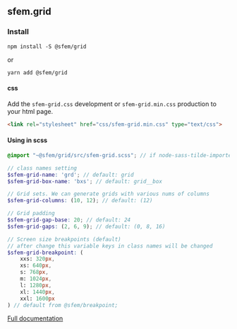 ## sfem.grid

### Install

```
npm install -S @sfem/grid
```

or

```
yarn add @sfem/grid
```

#### css

Add the `sfem-grid.css` development or `sfem-grid.min.css` production to your html page.

```html
<link rel="stylesheet" href="css/sfem-grid.min.css" type="text/css">
```

#### Using in scss

```scss
@import "~@sfem/grid/src/sfem-grid.scss"; // if node-sass-tilde-importer installed or relative path if not

// class names setting
$sfem-grid-name: 'grd'; // default: grid
$sfem-grid-box-name: 'bxs'; // default: grid__box

// Grid sets. We can generate grids with various nums of columns
$sfem-grid-columns: (10, 12); // default: (12)

// Grid padding
$sfem-grid-gap-base: 20; // default: 24
$sfem-grid-gaps: (2, 6, 9); // default: (0, 8, 16)

// Screen size breakpoints (default)
// after change this variable keys in class names will be changed
$sfem-grid-breakpoint: (
    xxs: 320px,
    xs: 640px,
    s: 768px,
    m: 1024px,
    l: 1280px,
    xl: 1440px,
    xxl: 1600px
) // default from @sfem/breakpoint;
```

[Full documentation](https://sfem.github.io/docs/grid/)